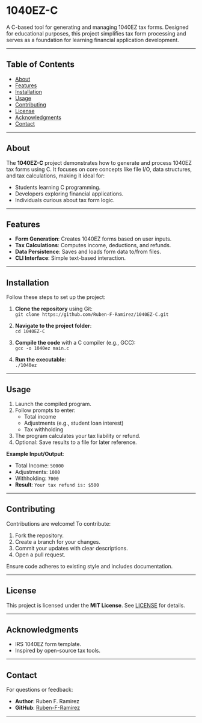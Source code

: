 # 1040EZ-C

A C-based tool for generating and managing 1040EZ tax forms. Designed for educational purposes, this project simplifies tax form processing and serves as a foundation for learning financial application development.

---

## Table of Contents

- [About](#about)
- [Features](#features)
- [Installation](#installation)
- [Usage](#usage)
- [Contributing](#contributing)
- [License](#license)
- [Acknowledgments](#acknowledgments)
- [Contact](#contact)

---

## About

The **1040EZ-C** project demonstrates how to generate and process 1040EZ tax forms using C. It focuses on core concepts like file I/O, data structures, and tax calculations, making it ideal for:

- Students learning C programming.
- Developers exploring financial applications.
- Individuals curious about tax form logic.

---

## Features

- **Form Generation**: Creates 1040EZ forms based on user inputs.
- **Tax Calculations**: Computes income, deductions, and refunds.
- **Data Persistence**: Saves and loads form data to/from files.
- **CLI Interface**: Simple text-based interaction.

---

## Installation

Follow these steps to set up the project:

1. **Clone the repository** using Git:  
   `git clone https://github.com/Ruben-F-Ramirez/1040EZ-C.git`

2. **Navigate to the project folder**:  
   `cd 1040EZ-C`

3. **Compile the code** with a C compiler (e.g., GCC):  
   `gcc -o 1040ez main.c`

4. **Run the executable**:  
   `./1040ez`

---

## Usage

1. Launch the compiled program.
2. Follow prompts to enter:
   - Total income
   - Adjustments (e.g., student loan interest)
   - Tax withholding
3. The program calculates your tax liability or refund.
4. Optional: Save results to a file for later reference.

**Example Input/Output**:
- Total Income: `50000`  
- Adjustments: `1000`  
- Withholding: `7000`  
- **Result**: `Your tax refund is: $500`

---

## Contributing

Contributions are welcome! To contribute:

1. Fork the repository.
2. Create a branch for your changes.
3. Commit your updates with clear descriptions.
4. Open a pull request.

Ensure code adheres to existing style and includes documentation.

---

## License

This project is licensed under the **MIT License**. See [LICENSE](LICENSE) for details.

---

## Acknowledgments

- IRS 1040EZ form template.
- Inspired by open-source tax tools.

---

## Contact

For questions or feedback:

- **Author**: Ruben F. Ramirez
- **GitHub**: [Ruben-F-Ramirez](https://github.com/Ruben-F-Ramirez)

---
